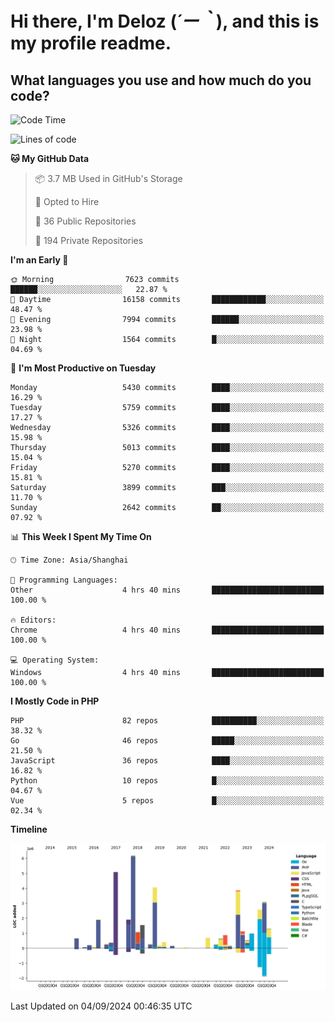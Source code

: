 # **Hi there, I'm Deloz (*´ー｀*), and this is my profile readme.**

## **What languages you use and how much do you code?**

<!--START_SECTION:waka-->
![Code Time](http://img.shields.io/badge/Code%20Time-4%2C585%20hrs%2028%20mins-blue)

![Lines of code](https://img.shields.io/badge/From%20Hello%20World%20I%27ve%20Written-40.5%20million%20lines%20of%20code-blue)

**🐱 My GitHub Data** 

> 📦 3.7 MB Used in GitHub's Storage 
 > 
> 💼 Opted to Hire
 > 
> 📜 36 Public Repositories 
 > 
> 🔑 194 Private Repositories 
 > 
**I'm an Early 🐤** 

```text
🌞 Morning                7623 commits        ██████░░░░░░░░░░░░░░░░░░░   22.87 % 
🌆 Daytime                16158 commits       ████████████░░░░░░░░░░░░░   48.47 % 
🌃 Evening                7994 commits        ██████░░░░░░░░░░░░░░░░░░░   23.98 % 
🌙 Night                  1564 commits        █░░░░░░░░░░░░░░░░░░░░░░░░   04.69 % 
```
📅 **I'm Most Productive on Tuesday** 

```text
Monday                   5430 commits        ████░░░░░░░░░░░░░░░░░░░░░   16.29 % 
Tuesday                  5759 commits        ████░░░░░░░░░░░░░░░░░░░░░   17.27 % 
Wednesday                5326 commits        ████░░░░░░░░░░░░░░░░░░░░░   15.98 % 
Thursday                 5013 commits        ████░░░░░░░░░░░░░░░░░░░░░   15.04 % 
Friday                   5270 commits        ████░░░░░░░░░░░░░░░░░░░░░   15.81 % 
Saturday                 3899 commits        ███░░░░░░░░░░░░░░░░░░░░░░   11.70 % 
Sunday                   2642 commits        ██░░░░░░░░░░░░░░░░░░░░░░░   07.92 % 
```


📊 **This Week I Spent My Time On** 

```text
🕑︎ Time Zone: Asia/Shanghai

💬 Programming Languages: 
Other                    4 hrs 40 mins       █████████████████████████   100.00 % 

🔥 Editors: 
Chrome                   4 hrs 40 mins       █████████████████████████   100.00 % 

💻 Operating System: 
Windows                  4 hrs 40 mins       █████████████████████████   100.00 % 
```

**I Mostly Code in PHP** 

```text
PHP                      82 repos            ██████████░░░░░░░░░░░░░░░   38.32 % 
Go                       46 repos            █████░░░░░░░░░░░░░░░░░░░░   21.50 % 
JavaScript               36 repos            ████░░░░░░░░░░░░░░░░░░░░░   16.82 % 
Python                   10 repos            █░░░░░░░░░░░░░░░░░░░░░░░░   04.67 % 
Vue                      5 repos             █░░░░░░░░░░░░░░░░░░░░░░░░   02.34 % 
```



**Timeline**

![Lines of Code chart](https://raw.githubusercontent.com/deloz/deloz/main/assets/bar_graph.png)


 Last Updated on 04/09/2024 00:46:35 UTC
<!--END_SECTION:waka-->

